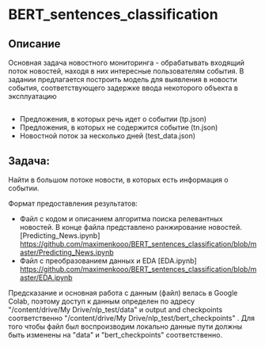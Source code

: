 # BERT_sentences_classification

## Описание 
Основная задача новостного мониторинга - обрабатывать входящий поток новостей, находя в них интересные пользователям события. В задании предлагается построить модель для выявления в новости события, соответствующего задержке ввода некоторого объекта в эксплуатацию

## 
- Предложения, в которых речь идет о событии (tp.json)
- Предложения, в которых не содержится событие (tn.json)
- Новостной поток за несколько дней (test_data.json)

## Задача:
Найти в большом потоке новости, в которых есть информация о событии. 

Формат предоставления результатов:
- Файл с кодом и описанием алгоритма поиска релевантных новостей. В конце файла представлено ранжирование новостей. [Predicting_News.ipynb] https://github.com/maximenkooo/BERT_sentences_classification/blob/master/Predicting_News.ipynb 
- Файл с преобразованием данных и EDA [EDA.ipynb] https://github.com/maximenkooo/BERT_sentences_classification/blob/master/EDA.ipynb

Предсказание и основная работа с данным (файл) велась в Google Colab, поэтому доступ к данным определен по адресу "/content/drive/My Drive/nlp_test/data" и output and checkpoints соответственно "/content/drive/My Drive/nlp_test/bert_checkpoints" . Для того чтобы файл был воспроизводим локально данные пути должны быть изменены на "data" и "bert_checkpoints" соответственно.


